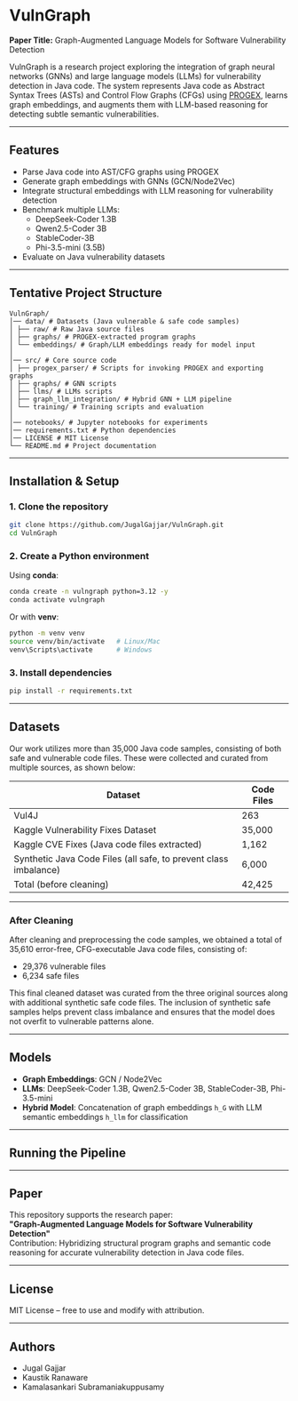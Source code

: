 # VulnGraph

**Paper Title:** Graph-Augmented Language Models for Software Vulnerability Detection

VulnGraph is a research project exploring the integration of graph neural networks (GNNs) and large language models (LLMs) for vulnerability detection in Java code. The system represents Java code as Abstract Syntax Trees (ASTs) and Control Flow Graphs (CFGs) using [PROGEX](https://github.com/ghaffarian/progex), learns graph embeddings, and augments them with LLM-based reasoning for detecting subtle semantic vulnerabilities.

---

## Features

- Parse Java code into AST/CFG graphs using PROGEX
- Generate graph embeddings with GNNs (GCN/Node2Vec)
- Integrate structural embeddings with LLM reasoning for vulnerability detection
- Benchmark multiple LLMs:
  - DeepSeek-Coder 1.3B
  - Qwen2.5-Coder 3B
  - StableCoder-3B
  - Phi-3.5-mini (3.5B)
- Evaluate on Java vulnerability datasets

---

## Tentative Project Structure

```
VulnGraph/
│── data/ # Datasets (Java vulnerable & safe code samples)
│ ├── raw/ # Raw Java source files
│ ├── graphs/ # PROGEX-extracted program graphs
│ └── embeddings/ # Graph/LLM embeddings ready for model input
│
│── src/ # Core source code
│ ├── progex_parser/ # Scripts for invoking PROGEX and exporting graphs
│ ├── graphs/ # GNN scripts
│ ├── llms/ # LLMs scripts
│ ├── graph_llm_integration/ # Hybrid GNN + LLM pipeline
│ └── training/ # Training scripts and evaluation
│
│── notebooks/ # Jupyter notebooks for experiments
│── requirements.txt # Python dependencies
│── LICENSE # MIT License
└── README.md # Project documentation
```

---

## Installation & Setup

### 1. Clone the repository

```bash
git clone https://github.com/JugalGajjar/VulnGraph.git
cd VulnGraph
```

### 2. Create a Python environment

Using **conda**:

```bash
conda create -n vulngraph python=3.12 -y
conda activate vulngraph
```

Or with **venv**:

```bash
python -m venv venv
source venv/bin/activate   # Linux/Mac
venv\Scripts\activate      # Windows
```

### 3. Install dependencies

```bash
pip install -r requirements.txt
```

---

## Datasets

Our work utilizes more than 35,000 Java code samples, consisting of both safe and vulnerable code files. These were collected and curated from multiple sources, as shown below:

| Dataset                                                          | Code Files |
| ---------------------------------------------------------------- | ---------- |
| Vul4J                                                            | 263        |
| Kaggle Vulnerability Fixes Dataset                               | 35,000     |
| Kaggle CVE Fixes (Java code files extracted)                     | 1,162      |
| Synthetic Java Code Files (all safe, to prevent class imbalance) | 6,000      |
| Total (before cleaning)                                          | 42,425     |

---

### After Cleaning

After cleaning and preprocessing the code samples, we obtained a total of 35,610 error-free, CFG-executable Java code files, consisting of:

- 29,376 vulnerable files
- 6,234 safe files

This final cleaned dataset was curated from the three original sources along with additional synthetic safe code files. The inclusion of synthetic safe samples helps prevent class imbalance and ensures that the model does not overfit to vulnerable patterns alone.

---

## Models

- **Graph Embeddings**: GCN / Node2Vec
- **LLMs**: DeepSeek-Coder 1.3B, Qwen2.5-Coder 3B, StableCoder-3B, Phi-3.5-mini
- **Hybrid Model**: Concatenation of graph embeddings `h_G` with LLM semantic embeddings `h_llm` for classification

---

## Running the Pipeline

---

## Paper

This repository supports the research paper:  
**"Graph-Augmented Language Models for Software Vulnerability Detection"**  
Contribution: Hybridizing structural program graphs and semantic code reasoning for accurate vulnerability detection in Java code files.

---

## License

MIT License – free to use and modify with attribution.

---

## Authors

- Jugal Gajjar
- Kaustik Ranaware
- Kamalasankari Subramaniakuppusamy
